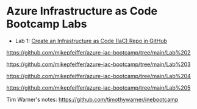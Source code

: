 # Azure Infrastructure as Code Bootcamp Labs

- Lab 1: [Create an Infrastructure as Code (IaC) Repo in GitHub](https://github.com/mikepfeiffer/azure-iac-bootcamp/tree/main/Lab%201)

https://github.com/mikepfeiffer/azure-iac-bootcamp/tree/main/Lab%202

https://github.com/mikepfeiffer/azure-iac-bootcamp/tree/main/Lab%203

https://github.com/mikepfeiffer/azure-iac-bootcamp/tree/main/Lab%204

https://github.com/mikepfeiffer/azure-iac-bootcamp/tree/main/Lab%205

Tim Warner's notes:
https://github.com/timothywarner/inebootcamp